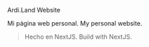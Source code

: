 Ardi.Land Website

Mi página web personal.
My personal website.

> Hecho en NextJS.
> Build with NextJS.
